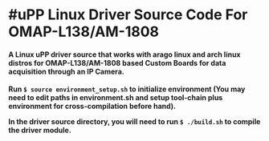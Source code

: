 #uPP Linux Driver Source Code For OMAP-L138/AM-1808
=========================================================================================================================
#### A Linux uPP driver source that works with arago linux and arch linux distros for OMAP-L138/AM-1808 based Custom Boards for data acquisition through an IP Camera.

  **Run `$ source environment_setup.sh` to initialize environment (You may need to edit paths in environment.sh and setup tool-chain plus environment for cross-compilation before hand).**


  **In the driver source directory, you will need to run `$ ./build.sh` to compile the driver module.**
